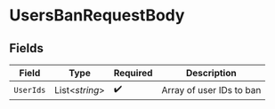 # UsersBanRequestBody


## Fields

| Field                    | Type                     | Required                 | Description              |
| ------------------------ | ------------------------ | ------------------------ | ------------------------ |
| `UserIds`                | List<*string*>           | :heavy_check_mark:       | Array of user IDs to ban |
